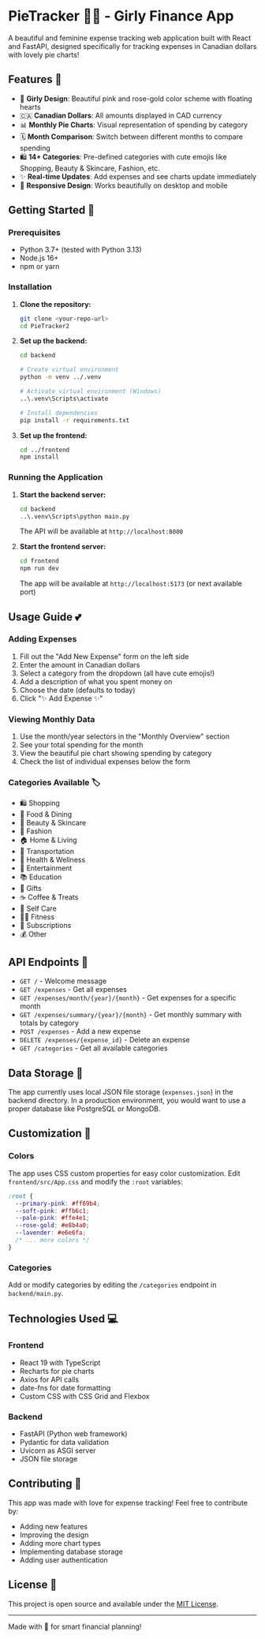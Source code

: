 # PieTracker 💖✨ - Girly Finance App

A beautiful and feminine expense tracking web application built with React and FastAPI, designed specifically for tracking expenses in Canadian dollars with lovely pie charts!

## Features 🌸

- 💖 **Girly Design**: Beautiful pink and rose-gold color scheme with floating hearts
- 🇨🇦 **Canadian Dollars**: All amounts displayed in CAD currency
- 📊 **Monthly Pie Charts**: Visual representation of spending by category
- 🗓️ **Month Comparison**: Switch between different months to compare spending
- 🛍️ **14+ Categories**: Pre-defined categories with cute emojis like Shopping, Beauty & Skincare, Fashion, etc.
- ✨ **Real-time Updates**: Add expenses and see charts update immediately
- 📱 **Responsive Design**: Works beautifully on desktop and mobile

## Getting Started 🚀

### Prerequisites

- Python 3.7+ (tested with Python 3.13)
- Node.js 16+
- npm or yarn

### Installation

1. **Clone the repository:**

   ```bash
   git clone <your-repo-url>
   cd PieTracker2
   ```

2. **Set up the backend:**

   ```bash
   cd backend

   # Create virtual environment
   python -m venv ../.venv

   # Activate virtual environment (Windows)
   ..\.venv\Scripts\activate

   # Install dependencies
   pip install -r requirements.txt
   ```

3. **Set up the frontend:**
   ```bash
   cd ../frontend
   npm install
   ```

### Running the Application

1. **Start the backend server:**

   ```bash
   cd backend
   ..\.venv\Scripts\python main.py
   ```

   The API will be available at `http://localhost:8000`

2. **Start the frontend server:**
   ```bash
   cd frontend
   npm run dev
   ```
   The app will be available at `http://localhost:5173` (or next available port)

## Usage Guide 💕

### Adding Expenses

1. Fill out the "Add New Expense" form on the left side
2. Enter the amount in Canadian dollars
3. Select a category from the dropdown (all have cute emojis!)
4. Add a description of what you spent money on
5. Choose the date (defaults to today)
6. Click "✨ Add Expense ✨"

### Viewing Monthly Data

1. Use the month/year selectors in the "Monthly Overview" section
2. See your total spending for the month
3. View the beautiful pie chart showing spending by category
4. Check the list of individual expenses below the form

### Categories Available 🏷️

- 🛍️ Shopping
- 🍰 Food & Dining
- 💄 Beauty & Skincare
- 👗 Fashion
- 🏠 Home & Living
- 🚗 Transportation
- 💊 Health & Wellness
- 🎉 Entertainment
- 📚 Education
- 💝 Gifts
- ☕ Coffee & Treats
- 💅 Self Care
- 🏃‍♀️ Fitness
- 📱 Subscriptions
- 💰 Other

## API Endpoints 🔌

- `GET /` - Welcome message
- `GET /expenses` - Get all expenses
- `GET /expenses/month/{year}/{month}` - Get expenses for a specific month
- `GET /expenses/summary/{year}/{month}` - Get monthly summary with totals by category
- `POST /expenses` - Add a new expense
- `DELETE /expenses/{expense_id}` - Delete an expense
- `GET /categories` - Get all available categories

## Data Storage 💾

The app currently uses local JSON file storage (`expenses.json`) in the backend directory. In a production environment, you would want to use a proper database like PostgreSQL or MongoDB.

## Customization 🎨

### Colors

The app uses CSS custom properties for easy color customization. Edit `frontend/src/App.css` and modify the `:root` variables:

```css
:root {
  --primary-pink: #ff69b4;
  --soft-pink: #ffb6c1;
  --pale-pink: #ffe4e1;
  --rose-gold: #e8b4a0;
  --lavender: #e6e6fa;
  /* ... more colors */
}
```

### Categories

Add or modify categories by editing the `/categories` endpoint in `backend/main.py`.

## Technologies Used 💻

### Frontend

- React 19 with TypeScript
- Recharts for pie charts
- Axios for API calls
- date-fns for date formatting
- Custom CSS with CSS Grid and Flexbox

### Backend

- FastAPI (Python web framework)
- Pydantic for data validation
- Uvicorn as ASGI server
- JSON file storage

## Contributing 🤝

This app was made with love for expense tracking! Feel free to contribute by:

- Adding new features
- Improving the design
- Adding more chart types
- Implementing database storage
- Adding user authentication

## License 📄

This project is open source and available under the [MIT License](LICENSE).

---

Made with 💖 for smart financial planning!
